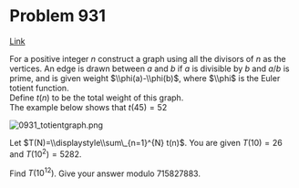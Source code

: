 # Problem 931

[Link](https://projecteuler.net/problem=931)

For a positive integer $n$ construct a graph using all the divisors of $n$ as the vertices. An edge is drawn between $a$ and $b$ if $a$ is divisible by $b$ and $a/b$ is prime, and is given weight $\\phi(a)-\\phi(b)$, where $\\phi$ is the Euler totient function.  
Define $t(n)$ to be the total weight of this graph.  
The example below shows that $t(45) = 52$ 

![0931_totientgraph.png](resources/images/0931_totientgraph.png?1738586879)

Let $T(N)=\\displaystyle\\sum\_{n=1}^{N} t(n)$. You are given $T(10)=26$ and $T(10^2)=5282$. 

Find $T(10^{12})$. Give your answer modulo $715827883$.
